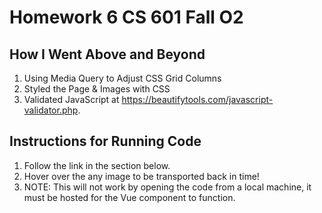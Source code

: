 # Homework 6 CS 601 Fall O2

## How I Went Above and Beyond
  1. Using Media Query to Adjust CSS Grid Columns
  2. Styled the Page & Images with CSS
  3. Validated JavaScript at https://beautifytools.com/javascript-validator.php.

## Instructions for Running Code
  1. Follow the link in the section below.
  2. Hover over the any image to be transported back in time!
  3. NOTE: This will not work by opening the code from a local machine, it must be hosted for the Vue component to function.

